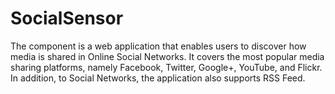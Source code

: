 # SocialSensor

The component is a web application that enables users to discover how media is shared in Online Social Networks. It covers the most popular media sharing platforms, namely Facebook, Twitter, Google+, YouTube, and Flickr. In addition, to Social Networks, the application also supports RSS Feed.
